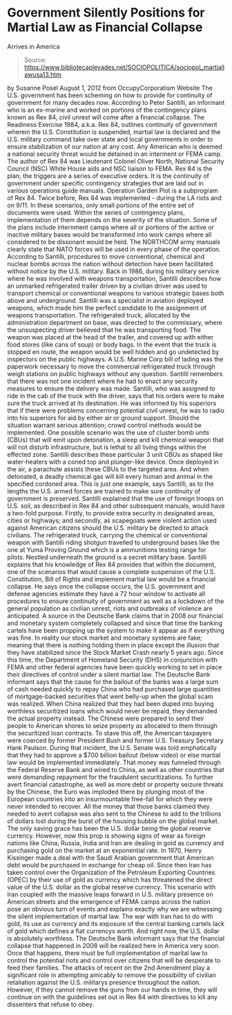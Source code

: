 # Government Silently Positions for Martial Law as Financial Collapse 
Arrives in America

> Source: https://www.bibliotecapleyades.net/SOCIOPOLITICA/sociopol_martiallawusa13.htm

by Susanne Posel
August 1, 2012
from
OccupyCorporatism Website
The U.S. government has been scheming on how to provide for continuity of
government for many decades now.
According to Peter Santilli, an informant
who is an ex-marine and worked on portions of the contingency plans known as
Rex 84, civil unrest will come after a financial collapse.
The
Readiness Exercise 1984, a.k.a. Rex 84, outlines continuity of
government wherein the U.S. Constitution is suspended, martial law is declared
and the U.S. military command take over state and local governments in order
to ensure stabilization of our nation at any cost. Any American who is
deemed a national security threat would be detained in an interment or
FEMA camp.
The author of Rex 84 was Lieutenant Colonel Oliver North, National
Security Council (NSC) White House aids and NSC liaison to FEMA.
Rex
84 is the plan; the triggers are a
series of executive orders.
It is the continuity of government under specific contingency strategies
that are laid out in various operations guide manuals.
Operation Garden Plot
is a subprogram of Rex 84.
Twice before, Rex 84 was implemented - during the LA riots and on 9/11. In
these scenarios, only small portions of the entire set of documents were
used. Within the series of contingency plans, implementation of them depends
on the severity of the situation.
Some of the plans include internment camps where all or portions of the
active or inactive military bases would be transformed into work camps where
all considered to be dissonant would be held. The NORTHCOM army manuals
clearly state that NATO forces will be used in every phase of the operation.
According to Santilli, procedures to move conventional, chemical and nuclear
bombs across the nation without detection have been facilitated without
notice by the U.S. military.
Back in 1986, during his military service where he was involved with weapons
transportation, Santilli describes how an unmarked refrigerated trailer
driven by a civilian driver was used to transport chemical or conventional
weapons to various strategic bases both above and underground.
Santilli was a specialist in aviation deployed weapons, which made him the
perfect candidate to the assignment of weapons transportation.
The refrigerated truck, allocated by the administration department on base,
was directed to the commissary, where the unsuspecting driver believed that
he was transporting food. The weapon was placed at the head of the trailer,
and covered up with either food stores (like cans of soup) or body bags. In
the event that the truck is stopped en route, the weapon would be well
hidden and go undetected by inspectors on the public highways.
A U.S. Marine Corp bill of lading was the paperwork necessary to move the
commercial refrigerated truck through weigh stations on public highways
without any question. Santilli remembers that there was not one incident
where he had to enact any security measures to ensure the delivery was made.
Santilli, who was assigned to ride in the cab of the truck with the driver,
says that his orders were to make sure the truck arrived at its destination.
He was informed by his superiors that if there were problems concerning
potential civil unrest, he was to radio into his superiors for aid by either
air or ground support.
Should the situation warrant serious attention; crowd control methods would
be implemented.
One possible scenario was the use of cluster bomb units (CBUs) that will
emit upon detonation, a sleep and kill chemical weapon that will not
disturb infrastructure, but is lethal to all living things within the
effected zone. Santilli describes these particular 3 unit CBUs as shaped
like water-heaters with a coned top and plunger-like device.
Once deployed
in the air, a parachute assists these CBUs to the targeted area. And when
detonated, a deadly chemical gas will kill every human and animal in the
specified cordoned area.
This is just one example, says Santilli, as to the lengths the U.S. armed
forces are trained to make sure continuity of government is preserved.
Santilli explained that the use of foreign troops on U.S. soil, as described
in Rex 84 and other subsequent manuals, would have a two-fold purpose.
Firstly, to provide extra security in designated areas, cities or highways;
and secondly, as scapegoats were violent action used against American
citizens should the U.S. military be directed to attack civilians.
The refrigerated truck, carrying the chemical or conventional weapon with
Santilli riding shotgun travelled to underground bases like the one at
Yuma
Proving Ground which is a ammunitions testing range for pilots. Nestled
underneath the ground is a secret military base.
Santilli explains that his knowledge of Rex 84 provides that within the
document, one of the scenarios that would cause a complete suspension of the
U.S. Constitution, Bill of Rights and implement martial law would be a
financial collapse.
He says once the collapse occurs, the U.S.
government and defense agencies estimate they have a 72 hour window to
activate all procedures to ensure continuity of government as well as a
lockdown of the general population as civilian unrest, riots and outbreaks
of violence are anticipated.
A source in the Deutsche Bank claims that in 2008 our financial and monetary
system completely collapsed and since that time the banking cartels have
been propping up the system to make it appear as if everything was fine.
In reality our stock market and monetary systems are fake; meaning that
there is nothing holding them in place except the illusion that they have
stabilized since the Stock Market Crash nearly 5 years ago.
Since this time, the Department of Homeland Security (DHS) in conjunction
with FEMA and other federal agencies have been quickly working to set in
place their directives of control under a silent martial law.
The Deutsche Bank informant says that the cause for the bailout of the banks
was a large sum of cash needed quickly to repay China who had purchased
large quantities of mortgage-backed securities that went belly-up when the
global scam was realized.
When China realized that they had been duped
into buying worthless securitized loans which would never be repaid, they
demanded the actual property instead. The Chinese were prepared to send
their people to American shores to seize property as allocated to them
through the securitized loan contracts.
To stave this off, the American taxpayers were coerced by former President
Bush and former
U.S. Treasury Secretary
Hank Paulson.
During that incident,
the U.S. Senate was told emphatically that they had to approve a $700 billion
bailout (below video) or else martial law would be implemented immediately.
That money was
funneled through the
Federal Reserve Bank and wired to China, as well as
other countries that were demanding repayment for the fraudulent
securitizations.
To further avert financial catastrophe, as well as more debt or property
seizure threats by the Chinese, the Euro was imploded there by plunging most
of the European countries into an insurmountable free-fall for which they
were never intended to recover.
All the money that those banks claimed they needed to avert collapse was
also sent to the Chinese to add to the trillions of dollars lost during the
burst of the housing bubble on the global market.
The only saving grace has been the U.S. dollar being the global reserve
currency.
However, now this prop is showing signs of wear
as foreign nations like China, Russia, India and Iran are dealing in gold as
currency and purchasing gold on the market at an exponential rate.
In 1970,
Henry Kissinger made a deal with the
Saudi Arabian government that American debt would be purchased in exchange
for cheap oil. Since then Iran has taken control over the Organization of
the Petroleum Exporting Countries (OPEC) by their use of gold as
currency which has threatened the direct value of the U.S. dollar as the
global reserve currency.
This scenario with Iran coupled with the massive leaps forward in U.S.
military presence on American streets and the emergence of FEMA camps across
the nation pose an obvious turn of events and explains exactly why we are
witnessing the silent implementation of martial law.
The war with Iran has to do with gold, its use as currency and its exposure
of the central banking cartels lack of gold which defines a fiat currencys
worth. And right now, the U.S. dollar is absolutely worthless.
The Deutsche Bank informant says that the financial collapse that happened
in 2008 will be realized here in America very soon. Once that happens, there
must be full implementation of marital law to control the potential riots
and control over citizens that will be desperate to feed their families.
The attacks of recent on
the 2nd Amendment play a significant role in
attempting amicably to remove the possibility of civilian retaliation
against the U.S. militarys presence throughout the nation.
However, if they cannot remove the guns from our
hands in time, they will continue on with the guidelines set out in Rex 84
with directives to kill any dissenters that refuse to obey.

